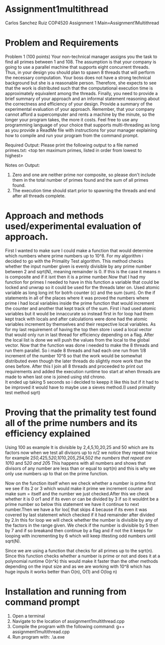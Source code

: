 # Assignment1multithread
Carlos Sanchez Ruiz COP4520 Assignment 1
Main=Assignment1Multithread

# Problem and Requirements

Problem 1 (100 points) 
Your non-technical manager assigns you the task to find all primes between 1 and 
108.  The assumption is that your company is going to use a parallel machine that 
supports eight concurrent threads. Thus, in your design you should plan to spawn 8 
threads that will perform the necessary computation. Your boss does not have a strong 
technical background but she is a reasonable person. Therefore, she expects to see that 
the work is distributed such that the computational execution time is approximately 
equivalent among the threads. Finally, you need to provide a brief summary of your 
approach and an informal statement reasoning about the correctness and efficiency of 
your design. Provide a summary of the experimental evaluation of your approach. 
Remember, that your company cannot afford a supercomputer and rents a machine by 
the minute, so the longer your program takes, the more it costs. Feel free to use any 
programming language of your choice that supports multi-threading as long as you 
provide a ReadMe file with instructions for your manager explaining how to compile and 
run your program from the command prompt.   
  
Required Output: 
Please print the following output to a file named primes.txt: 
<execution time>  <total number of primes found>  <sum of all primes found> 
<top ten maximum primes, listed in order from lowest to highest> 
  
Notes on Output: 
1. Zero and one are neither prime nor composite, so please don't include them in 
the total number of primes found and the sum of all primes found. 
2. The execution time should start prior to spawning the threads and end after all 
threads complete.



# Approach and methods used/experimental evaluation of approach.
First I wanted to make sure I could make a function that would determine which numbers where prime numbers up to 10^8.
For my algorithm i decided to go with the Primality Test algorithm. This method checks whether the input number given is evenly divisible by any prime number between 2 and sqrt(N), meaning remainder is 0. If this is the case it means n is composite and if it isnt then it is a prime number.Now that I had my function for primes I needed to have in this function a variable that could be locked and unwrap so it could be used for the threads later on. Used atomic variable as long long int for botrh counter (c) and the sum (sum). On the if statements in all of the places where it was proved the numbers where prime i had local variables inside the prime function that would increment the counter and another that kept track of the sum. First i had used atomic variables but it would be innaccurate so instead first in for loop had them kept track with locals and after calculations were done had the atomic variables increment by themselves and their respective local variables. As for my last requirement of having the top then store i used a local vector  that would only run in last thread for efficiency depending on a flag. After the local list is done we will push the values from the local to the global vector. Now that the function was done i needed to make the 8 threads and run them parallel. So i made 8 threads and had each one run from 1/8 increment of the number 10^8 so that the work would be somewhat distributed even though the later threads do slightly more work than the ones before. After this I join all 8 threads and proceeded to print out requirements and added the execution runtime too start at when threads are made to when last one is joined using std chrono.  
  It ended up taking 5 seconds so i decided to keepp it like this but if it had to be improved it would have to maybe use a  sieves method.(I used primality test method sqrt)

# Proving that the primality test found all of the prime numbers and its efficiency explained
  Using 100 as example
  It is divisible by 2,4,5,10,20,25 and 50 which are its factors
  now when we test all divisors up to n/2 we notice they repeat twice for example
  2*50,4*25,5*20,10*10,20*5,25*4,50*2
  the numbers that repeat are 10*10 and 5*20 and 20*5
  This happens with all numbers and shows that divisors of any number are less than or equal to sqrt(n) and this is why we   only use numbers up to that on the prime function.
  
  Now on the function itself when we check whether a number is prime first we see if its 2 or 3 which would make it prime we increment counter and make sum = itself and the number we just checked.After this we check whether it is 0 or1 and if its even or can be divided by 3 if so it wouldnt be a prime number so below this statement we have it continue to next number.Then we have a for loo[ that skips 4 because if its even it was covered by last statement which checked if it had remainder after divided by 2.In this for loop we will check whether the number is divisible by any of the factors in the range given. We check if the number is divisible by 5 then by 7 and if so breakand then continue by a flag and if not the it keeps for looping with incrementing by 6 which will keep ittesting odd numbers until sqrt(N).
  
  Since we are using a function that checks for all primes up to the sqrt(n). Since this function checks whether a number is prime or not and does it at a polynomial runtime O(n^k) this would make it faster than the other methods depending on the input size and as we are working with 10^8 which has huge inputs it works better than O(n), O(1) and O(log n)
  
# Installation and running from command prompt
1. Open a terminal
2. Navigate to the location of assignment1multithread.cpp
3. Compile the program with the following command: 
g++ assignment1multithread.cpp
4. Run program with: 
  .\a.exe

  
